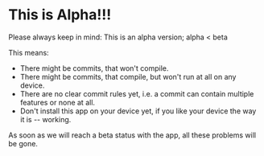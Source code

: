 This is Alpha!!!
================

Please always keep in mind: This is an alpha version; alpha < beta

This means:

- There might be commits, that won't compile.
- There might be commits, that compile, but won't run at all on any device.
- There are no clear commit rules yet, i.e. a commit can contain multiple features or none at all.
- Don't install this app on your device yet, if you like your device the way it is -- working.

As soon as we will reach a beta status with the app, all these problems will be gone.
